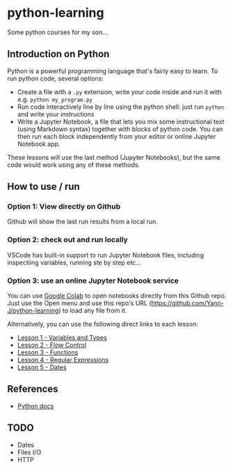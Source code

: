 # python-learning

Some python courses for my son...

## Introduction on Python

Python is a powerful programming language that's fairly easy to learn. To run python code, several options:

- Create a file with a `.py` extension, write your code inside and run it with e.g. `python my_program.py`
- Run code interactively line by line using the python shell: just run `python` and write your instructions
- Write a Jupyter Notebook, a file that lets you mix some instructional text (using Markdown syntax) together with blocks of python code. You can then run each block independently from your editor or online Jupyter Notebook app.

These lessons will use the last method (Jupyter Notebooks), but the same code would work using any of these methods.

## How to use / run

### Option 1: View directly on Github

Github will show the last run results from a local run.

### Option 2: check out and run locally

VSCode has built-in support to run Jupyter Notebook files, including inspectiing variables, running ste by step etc...

### Option 3: use an online Jupyter Notebook service

You can use [Google Colab](https://colab.research.google.com) to open notebooks directly from this Github repo. Just use the Open menu and use this repo's URL (<https://github.com/Yann-J/python-learning>) to load any file from it.

Alternatively, you can use the following direct links to each lesson:

- [Lesson 1 - Variables and Types](https://colab.research.google.com/github/Yann-J/python-learning/blob/main/Lesson%201%20-%20Variables%20and%20Types.ipynb)
- [Lesson 2 - Flow Control](https://colab.research.google.com/github/Yann-J/python-learning/blob/main/Lesson%202%20-%20Flow%20Control.ipynb)
- [Lesson 3 - Functions](https://colab.research.google.com/github/Yann-J/python-learning/blob/main/Lesson%203%20-%20Functions.ipynb)
- [Lesson 4 - Regular Expressions](https://colab.research.google.com/github/Yann-J/python-learning/blob/main/Lesson%204%20-%20Regular%20Expressions.ipynb)
- [Lesson 5 - Dates](https://colab.research.google.com/github/Yann-J/python-learning/blob/main/Lesson%205%20-%20Dates.ipynb)

## References

- [Python docs](https://docs.python.org/3/)

## TODO

- Dates
- Files I/O
- HTTP
